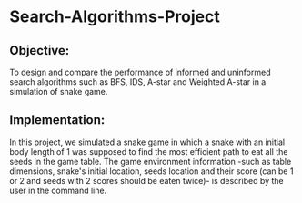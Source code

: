 # Search-Algorithms-Project

## Objective:
To design and compare the performance of informed and uninformed search algorithms such as BFS, IDS, A-star and Weighted A-star in a simulation of snake game.

## Implementation:
In this project, we simulated a snake game in which a snake with an initial body length of 1 was supposed to find the most efficient path to eat all the seeds in the game table. The game environment information -such as table dimensions, snake's initial location, seeds location and their score (can be 1 or 2 and seeds with 2 scores should be eaten twice)- is described by the user in the command line. 
